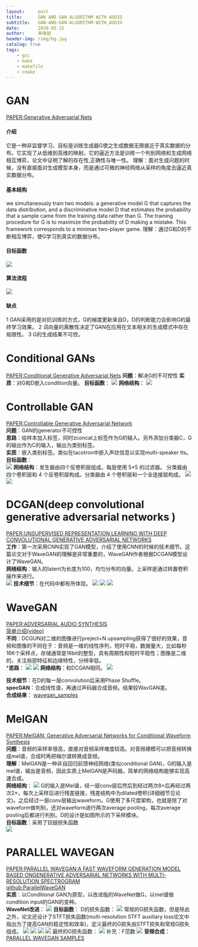 ```yaml
---
layout:     post
title:      GAN AND GAN ALGORITHM WITH AUDIO
subtitle:   GAN-AND-GAN-ALGORITHM-WITH_AUDIO
date:       2020-05-15
author:     朱晓旭
header-img: /img/bg.jpg
catalog: true
tags:
    - gcc
    - make
    - makefile
    - cmake
---
```


# GAN
[PAPER:Generative Adversarial Nets](https://arxiv.org/pdf/1406.2661.pdf)
#### 介绍
它是一种非监督学习，目标是训练生成器G使之生成数据无限接近于真实数据的分布。它实现了从低维到高维的映射。它的逼近方法是训练一个判别网络和生成网络相互博弈，论文中证明了解的存在性,正确性与唯一性。
理解：面对生成问题的时候，没有直接面对生成模型本身，而是通过可微的神经网络从采样的角度去逼近真实数据分布。
#### 基本结构
we simultaneously train two models: a generative model G that captures the data distribution, and a discriminative model D that estimates the probability that a sample came from the training data rather than G. The training procedure for G is to maximize the probability of D making a mistake. This framework corresponds to a minimax two-player game.
理解：通过G和D的不断相互博弈，使G学习到真实的数据分布。
#### 目标函数
![](/img/gan1.png)
#### 算法流程
![](/img/gan2.png)
#### 缺点
1 GAN采用的是对抗训练的方式，G的梯度更新来自D，D的判断能力会影响G的最终学习效果。
2 词向量的离散性决定了GAN在应用在文本相关的生成模式中存在局限性。
3 G的生成结果不可控。

# Conditional GANs
[PAPER:Conditional Generative Adversarial Nets](https://arxiv.org/pdf/1411.1784.pdf)
**问题**：解决G的不可控性
**实质**：对G和D嵌入condition向量。
**目标函数**：
![](/img/gan3.png)
**网络结构**：
![](/img/gan4.png)

# Controllable GAN
[PAPER:Controllable Generative Adversarial Network](https://arxiv.org/pdf/1708.00598.pdf)     
**问题**：GAN的generator不可控性   
**思路**：给样本加入标签，同时zconcat上标签作为G的输入。另外添加分类器C，G的输出作为C的输入，输出为类别标签。   
**实质**：嵌入类别标签。类似在tacotron中嵌入声纹信息以实现multi-speaker tts。   
**目标函数**：  
![](/img/gan5.png)
**网络结构**：发生器由四个反卷积层组成。每层使用 5*5 的过滤器。 分类器由四个卷积层和 4 个反卷积层构成。分类器由 4 个卷积层和一个全连接层构成。
![](/img/gan6.png)
![](/img/gan7.png)

# DCGAN(deep convolutional generative adversarial networks )
[PAPER:UNSUPERVISED REPRESENTATION LEARNING WITH DEEP CONVOLUTIONAL GENERATIVE ADVERSARIAL NETWORKS](https://arxiv.org/pdf/1511.06434.pdf)     
**工作**：第一次采用CNN实现了GAN模型，介绍了使用CNN的时候的技术细节。这篇论文对于WaveGAN的理解是非常重要的，WaveGAN作者根据DCGAN模型设计了WaveGAN。    
**网络结构**：输入的latent为长度为100，均匀分布的向量。上采样是通过转置卷积操作来进行。    
![](/img/gan8.png)
**技术细节**：在代码中都有所体现。 
![](/img/gan9.png)
![](/img/gan10.png)
![](/img/gan11.png)

# WaveGAN
[PAPER:ADVERSARIAL AUDIO SYNTHESIS](https://arxiv.org/pdf/1802.04208.pdf)     
[简单介绍(video)](https://www.youtube.com/watch?v=BA-Z0KJIyJs)    
**不同**：DCGUN对二维的图像进行preject+N upsampling获得了很好的效果，音频和图像的不同在于：音频是一维的线性序列，短时平稳，数据量大，比如每秒16K个采样点，存储通常是16bit的整型，具有周期性和短时平稳性；图像是二维的，关注局部特征和边缘特性，分辨率低。       
***思路**：
![](/img/gan12.png)
![](/img/gan13.png)
**网络结构**：和DCGAN相同。
![](/img/gan14.png)

**技术细节**：在D的每一层convolution后采用Phase Shuffle。       
**specGAN**：合成线性谱，再通过声码器合成音频。结果较WavGAN差。    
**合成结果**：
[wavegan_samples](https://chrisdonahue.com/wavegan_examples/)

# MelGAN
[PAPER:MelGAN: Generative Adversarial Networks for Conditional Waveform Synthesis](https://arxiv.org/pdf/1910.06711.pdf)      
**问题**：音频的采样率很高，直接对音频采样难度较高。对音频建模可以把音频转换成mel谱，合成时再把梅尔谱转换成音频。    
**理解**：MelGAN是一种非自回归前馈神经网络(类似conditional GAN)，G的输入是mel谱，输出是音频，因此实质上MelGAN是声码器。简单的网络结构能够实现高速合成。    
**网络结构**：
![](/img/gan15.png)
G的输入是Mel谱，经一层conv层后然后到经过两次8×后再经过两次2×，每次上采样后进行残差链接，残差结构中为dilated卷积(详细细节见论文)。之后经过一层conv层输出waveform。G使用了多尺度架构，也就是除了对waveform做判别，还对waveform进行两次average pooling，每次average pooling后都进行判别。D的设计是如图所示的下采样模块。     
**目标函数**：采用了铰链损失函数   
![](/img/gan16.png)

# PARALLEL WAVEGAN
[PAPER:PARALLEL WAVEGAN:A FAST WAVEFORM GENERATION MODEL BASED ONGENERATIVE ADVERSARIAL NETWORKS WITH MULTI-RESOLUTION SPECTROGRAM](https://arxiv.org/pdf/1910.11480.pdf)      
[github:ParallelWaveGAN](https://github.com/kan-bayashi/ParallelWaveGAN)    
**实质**：以Conditional GAN为原型，以改进版的WaveNet做G，以mel谱做condition input的GAN的变种。    
**WaveNet改进**：
![](/img/gan17.png)
**目标函数**：
D的损失函数：
![](/img/gan18.png)
常规的G损失函数，但是除此之外，论文还设计了STFT损失函数(multi-resolution STFT auxiliary loss论文中指出为了提高GAN的稳定性和效率)，定义最终的G损失由STFT损失和常规G损失组成。
![](/img/gan19.png)
![](/img/gan20.png)
![](/img/gan21.png)
![](/img/gan22.png)
最终的G损失函数：
![](/img/gan23.png)
补充：F范数
![](/img/gan24.png)
**音频合成**：
[PARALLEL WAVEGAN SAMPLES](https://r9y9.github.io/demos/projects/icassp2020/)


